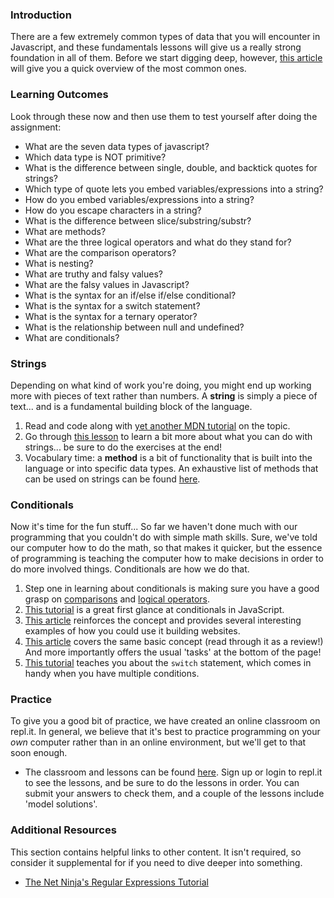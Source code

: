 ### Introduction
There are a few extremely common types of data that you will encounter in Javascript, and these fundamentals lessons will give us a really strong foundation in all of them.  Before we start digging deep, however, [this article](http://javascript.info/types) will give you a quick overview of the most common ones.

### Learning Outcomes
Look through these now and then use them to test yourself after doing the assignment:

* What are the seven data types of javascript?
* Which data type is NOT primitive?
* What is the difference between single, double, and backtick quotes for strings?
* Which type of quote lets you embed variables/expressions into a string?
* How do you embed variables/expressions into a string?
* How do you escape characters in a string?
* What is the difference between slice/substring/substr?
* What are methods?
* What are the three logical operators and what do they stand for?
* What are the comparison operators?
* What is nesting?
* What are truthy and falsy values?
* What are the falsy values in Javascript?
* What is the syntax for an if/else if/else conditional?
* What is the syntax for a switch statement?
* What is the syntax for a ternary operator?
* What is the relationship between null and undefined?
* What are conditionals?

### Strings

Depending on what kind of work you're doing, you might end up working more with pieces of text rather than numbers. A __string__ is simply a piece of text... and is a fundamental building block of the language.

1. Read and code along with [yet another MDN tutorial](https://developer.mozilla.org/en-US/docs/Learn/JavaScript/First_steps/Strings) on the topic.
2. Go through [this lesson](https://www.w3schools.com/js/js_string_methods.asp) to learn a bit more about what you can do with strings... be sure to do the exercises at the end!
3. Vocabulary time: a __method__ is a bit of functionality that is built into the language or into specific data types.  An exhaustive list of methods that can be used on strings can be found [here](https://developer.mozilla.org/en-US/docs/Web/JavaScript/Reference/Global_Objects/String).

### Conditionals

Now it's time for the fun stuff...  So far we haven't done much with our programming that you couldn't do with simple math skills.  Sure, we've told our computer how to do the math, so that makes it quicker, but the essence of programming is teaching the computer how to make decisions in order to do more involved things.  Conditionals are how we do that.

1. Step one in learning about conditionals is making sure you have a good grasp on [comparisons](http://javascript.info/comparison) and [logical operators](http://javascript.info/logical-operators).
2. [This tutorial](https://www.w3schools.com/js/js_if_else.asp) is a great first glance at conditionals in JavaScript.
3. [This article](https://developer.mozilla.org/en-US/docs/Learn/JavaScript/Building_blocks/conditionals) reinforces the concept and provides several interesting examples of how you could use it building websites.
4. [This article](http://javascript.info/ifelse) covers the same basic concept \(read through it as a review!\) And more importantly offers the usual 'tasks' at the bottom of the page!
5. [This tutorial](https://www.digitalocean.com/community/tutorials/how-to-use-the-switch-statement-in-javascript) teaches you about the `switch` statement, which comes in handy when you have multiple conditions.

### Practice

To give you a good bit of practice, we have created an online classroom on repl.it. In general, we believe that it's best to practice programming on your _own_ computer rather than in an online environment, but we'll get to that soon enough.

- The classroom and lessons can be found [here](https://repl.it/community/classrooms/34425). Sign up or login to repl.it to see the lessons, and be sure to do the lessons in order. You can submit your answers to check them, and a couple of the lessons include 'model solutions'.

### Additional Resources
This section contains helpful links to other content. It isn't required, so consider it supplemental for if you need to dive deeper into something.

* [The Net Ninja's Regular Expressions Tutorial](https://www.youtube.com/playlist?list=PL4cUxeGkcC9g6m_6Sld9Q4jzqdqHd2HiD)
